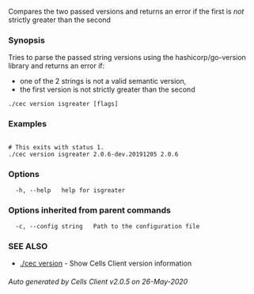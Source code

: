 Compares the two passed versions and returns an error if the first is *not* strictly greater than the second

### Synopsis

Tries to parse the passed string versions using the hashicorp/go-version library and returns an error if:
  - one of the 2 strings is not a valid semantic version,
  - the first version is not strictly greater than the second

```
./cec version isgreater [flags]
```

### Examples

```

# This exits with status 1.
./cec version isgreater 2.0.6-dev.20191205 2.0.6

```

### Options

```
  -h, --help   help for isgreater
```

### Options inherited from parent commands

```
  -c, --config string   Path to the configuration file
```

### SEE ALSO

* [./cec version](./cec-version)	 - Show Cells Client version information

###### Auto generated by Cells Client v2.0.5 on 26-May-2020
